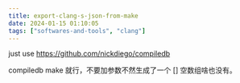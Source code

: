 ```yaml
---
title: export-clang-s-json-from-make
date: 2024-01-15 01:10:05
tags: ["softwares-and-tools", "clang"]
---
```

just use https://github.com/nickdiego/compiledb

compiledb make 就行，不要加参数不然生成了一个 [] 空数组啥也没有。

